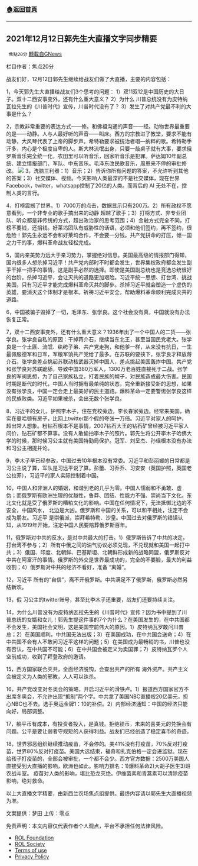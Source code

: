 ###  [:house:返回首頁](https://github.com/ourhimalayas/txt)
---


## 2021年12月12日郭先生大直播文字同步精要
` 焦點20分` [轉載自GNews](https://gnews.org/zh-hans/1747915/)

栏目作者：焦点20分

战友们好，12月12日郭先生继续给战友们做了大直播，主要的内容包括：

1，今天郭先生大直播给战友们3个思考的问题： 1）双11双12是中国历史的大日子。双十二西安事变外，还有什么重大意义？ 2）为什么 川普总统没有为皮特纳瓦拉先生的《川普时代》宣传，川普时代没有了？ 3）发生了对共产党最不利的大事是什么？

2，宗教非常重要的表达方式——修。和佛祖沟通的声音——经。动物世界最重要的是——动静。人与人最好听的声音——叫床。西方的宗教进了教堂，要求不能有动静，大风琴代表了上帝的脚步声。希特勒要求被统治者唱—纳粹的歌。希特勒手汗多，内心是个极度自卑的人。斯大林流氓出身，只要一敲桌子就有大事，要求俄罗斯音乐完全统一化，农田里可以听音乐，回家听音乐是犯罪。萨达姆10年副总统、建立情报部门、军队、中东音乐。毛泽东改民歌音乐，周恩来不停的审批修改。
![](https://assets.gnews.org/wp-content/uploads/2021/12/aerq.jpg)
3，洗脑三利器：1）音乐；2）告诉你所有问题的答案，不允许听到其他的答案；3）社交媒体、视频。今天影响人类最深的不是社交媒体，现在世界Facebook，twitter，whatsapp控制了20亿的人类。而背后的 AI 无处不在，控制人类的言行。

4，打榜震撼了世界。1）7000万的点击，数据显示只有200万。2）所有政权不愿意看到，一个非专业的歌手搞出来的动静 超越了歌手；3）打榜方式、非专业团队、听众都是非传统的方式，超出政治家的思考范围；4）金融方式完全不同，打榜不要钱，还捐钱。好莱坞团队有威胁性的话语，必须和他们签约，再不签约，很危险！郭先生永远不会和好莱坞合作，不会要一分钱。共产党拼命的打压，倾一国之力干的事，爆料革命战友轻松完成。

5，国内亲美势力远大于亲习势力，掌握绝对信息。美国最高级的情报部门得知，国内很多人想杀掉习近平！共产党内部时不时都会发生，世界集权政府都会发生副手干掉一把手的事情，这是副手必然的选择。即使是美国副总统也是竞选总统很好的台阶。杀掉习近平，会让灭共的道路更加艰险。习近平统一思想、打台湾、挑战美国，只有习近平才能完成爆料革命灭共的脚步。杀掉习近平就会塑造一个虚伪的英雄，要消灭这个体制才是根本。祈祷习近平安全，帮助爆料革命顺利完成灭共的道路。

6，中国被骗子毁掉了一切，毛泽东、张学良。这个社会没有真，中国就没有办法恢复正常。

7，双十二西安事变外，还有什么重大意义？1936年出了一个中国人的二货——张学良。张学良自私的原因：干掉蒋介石，继续当东北王，甚至当国民党老大。张学良是一个土匪、流氓、纨绔子弟、共产党走狗，和他爹一样，从来没有抗日，一生最佩服德军和日军，军粮军饷共产党给了最多。在苏联的要挟下，张学良才释放蒋介石。张学良差点挑起苏联动核武器灭掉中国人，差点挑起美国轰炸中国。共产党和张学良对苏联跪舔，导致中国380万军人，1300万老百姓直接死于二战。张学良的军阀思想，为了自己家族私立，打着民族的幌子，对民族造成最大伤害。民国时期是断代的时代，中国人当时拥有最单纯的状态，完全重新接受新的思想，如果没有张学良，中国一定会走上最美好的民主道路。爆料革命一定要警惕张学良这样的民族败类。习近平如果被杀，会出无数个张学良。

8，习近平的女儿，护照李木子，住在党校旁边，李长春家旁边。经常来美国，确实在曼哈顿有房子，比网上twitter那个假的夸张一万倍。习近平对家人的呵护，超出常人想象。粉钻石根本不是事情，2007钻石大王的钻石矿曾经被习近平家人问价，钻石矿都不算事。没有人敢偷拍李木子的照片。郭先生将公开李木子哈佛大学的时候，那时候习公主就有美国特勤局保护。冠军、刘呈杰、孙瑶根本没有办法和习公主相提并论。

9，李木子早已经参政，中国过去10年根本没有常委。习近平和彭丽媛的日常都是习公主说了算，军队是习远平说了算。彭蕾、习乔乔、习安安（英国护照，英国老公拉菲），习近平的家人实际控制着中国。

10，中国人和非洲人的婚姻，和谐到老的几乎为零。中国人懦弱和不勇敢、虚伪；而俄罗斯有欧洲生理的优越性，鲁莽、团结、性能力不强、崇尚当下文化。东北文化就是受了俄罗斯的糟粕文化的影响。中国在任何情况下，无法抵御北边的不安全，中国风水， 北边是大凶。俄罗斯和中国的关系，可以和平相处，注定不会成为朋友。习近平 是崇俄派，崇拜希特勒、沙皇。中国过去对俄罗斯的错误认知，从1919年开始，注定中国人民要陪葬俄罗斯百年。

11，俄罗斯对中共的反水，是对中共最大的打击。1）俄罗斯告诉了中共的决定，打台湾不参与；2）所有中俄之间的油气协议必须兑现，不兑现就和美国一起打中共；3）俄国、印度、北朝鲜、巴基斯坦、北朝鲜形成新的战略同盟，俄罗斯反对中共在阿富汗的事情。俄罗斯的外交是世界最成功的，完全的不要脸，最大的利益收割；4）俄罗斯对中共的经济不看好，准备 “离婚”。

12，习近平 所有的“自信”，离不开俄罗斯。中共满足不了俄罗斯，俄罗斯必然另结新欢。

13，假 习公主的twitter账号，甚至比李木子还重要，战友们还要持续关注。

14，为什么川普没有为皮特纳瓦拉先生的《川普时代》宣传？因为书中提到了川普总统的女婿和女儿！郭先生提这件事的7个为什么？在美国发生的，在中共国都不会发生，美国社会文明，这是美国空前伟大的原因。1）皮特纳瓦罗敢问川普总；2）在美国顺利，中共国无法出版；3）在美国成功，在中共国会送命；4）在中共国不会有人不敢问习近平这样的问题；5）在美国成为最畅销的书，川普也没有否认，在中共国不可能；6）在中共国会被定义为卖国罪；7）皮特纳瓦罗个人空前成功，收到了拜登政府的邀请。

15，西方国家联合灭共，全面经济脱钩，会查出共产的所有 海外资产。共产主义会被定义为人类的邪教，人人可以诛杀。

16，共产党改变对冬奥会的策略，开启习近平的滑铁卢。1）报道西方国家官方不出席冬奥会，不允许出现“抵制”两个字。中共拿了美国NBC直播权20亿美元，担心NBC也不去。选手奥运金牌1：10的补偿。2）内部经济通知：中国的经济只能向好，局部调整。

17，躺平币有成本，有投资者投入，是真钱。拒绝锁币，未来的喜美元的兑换会有问题。公平是要让弱者守规矩的人获得利益。战友们已经创造了稳定喜币的奇迹。

18，世界邪恶组织继续推动疫苗，不会停的。美41%没有打疫苗，70%反对打疫苗，世界80%反对打疫苗。美国大选结束，福奇和扎克伯格一定会进监狱。现在给孩子打疫苗的，全部会被审批，一个都不会少。西方官方数据：2500万美国人直接受到大直播的影响，欧洲也如此。影响力排名：1)爆料革命2)大胡子医生3)班农战斗室。 疫苗对人类的影响，堪比恐龙灭绝。伊维菌素和青蒿素可以清除疫苗影响，绝对救命。

以上大直播文字精要，由新西兰农场焦点组提供。最终内容请以郭先生大直播视频为准。

文案提供：梦田
上传：零点

 

免责声明：本文内容仅代表作者个人观点，平台不承担任何法律风险。

- [ROL Foundation](https://rolfoundation.org/)
- [ROL Society](https://rolsociety.org/)
- [Terms of use](https://gnews.org/terms-of-use-3/)
- [Privacy Policy](https://gnews.org/privacy-policy/)
